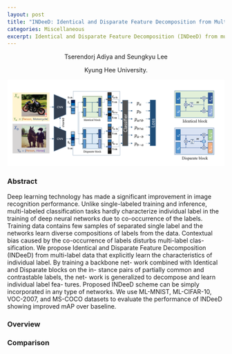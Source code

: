 ```yaml
---
layout: post
title: "INDeeD: Identical and Disparate Feature Decomposition from Multi-label Data"
categories: Miscellaneous
excerpt: Identical and Disparate Feature Decomposition (INDeeD) from multi-label data that explicitly learn the characteristics of individual label.
---
```


<p style="text-align:center">Tserendorj Adiya and Seungkyu Lee</p>
<p style="text-align:center">Kyung Hee University.</p>

<img src="../images/indeed.png" alt="indeed main" />

<h3>Abstract</h3>

Deep learning technology has made a significant improvement in image recognition performance. Unlike single-labeled  training and inference, multi-labeled classification tasks hardly  characterize individual label in the training of deep neural networks due to co-occurrence of the labels. Training data contains  few samples of separated single label and the networks learn  diverse compositions of labels from the data. Contextual bias  caused by the co-occurrence of labels disturbs multi-label clas-  sification. We propose Identical and Disparate Feature Decomposition (INDeeD) from multi-label data that explicitly learn the  characteristics of individual label. By training a backbone net-  work combined with Identical and Disparate blocks on the in-  stance pairs of partially common and contrastable labels, the net-  work is generalized to decompose and learn individual label fea-  tures. Proposed INDeeD scheme can be simply incorporated in  any type of networks. We use ML-MNIST, ML-CIFAR-10, VOC-2007, and MS-COCO datasets to evaluate the performance of INDeeD showing improved mAP over baseline.

<h3>Overview</h3>


<h3>Comparison</h3>
<!-- <img src="../images/frnm_comp_1.gif" alt="single image comp 1" />
<img src="../images/frnm_comp_2.gif" alt="single image comp 2" />
<img src="../images/frnm_comp_3.gif" alt="single image comp 3" /> -->